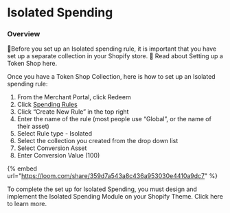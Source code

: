 # Isolated Spending

### Overview

🚨Before you set up an Isolated spending rule, it is important that you have set up a separate collection in your Shopify store. 🚨 Read about Setting up a Token Shop here.

Once you have a Token Shop Collection, here is how to set up an Isolated spending rule:

1. From the Merchant Portal, click Redeem
2. Click [Spending Rules](https://manage.buildwithtoki.com/redeem/spending-rules)
3. Click “Create New Rule” in the top right
4. Enter the name of the rule (most people use “Global”, or the name of their asset)
5. Select Rule type - Isolated
6. Select the collection you created from the drop down list
7. Select Conversion Asset
8. Enter Conversion Value (100)

{% embed url="https://loom.com/share/359d7a543a8c436a953030e4410a9dc7" %}

To complete the set up for Isolated Spending, you must design and implement the Isolated Spending Module on your Shopify Theme. Click here to learn more.
